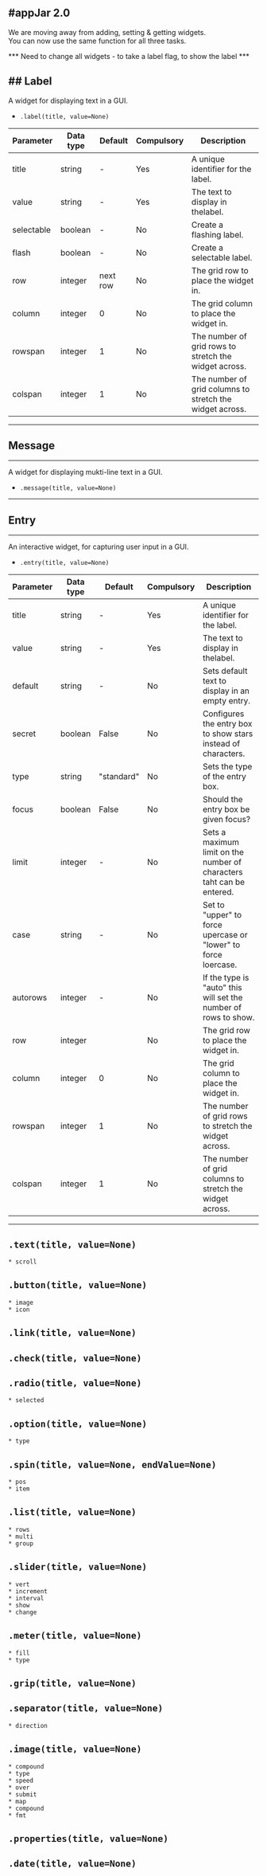 #appJar 2.0
---

We are moving away from adding, setting & getting widgets.  
You can now use the same function for all three tasks.

*** Need to change all widgets - to take a label flag, to show the label ***

## Label
---
A widget for displaying text in a GUI.  

* `.label(title, value=None)`  

| Parameter | Data type | Default | Compulsory | Description |
| --------- | --------- | ------- | ---------- | ------------|
| title | string | - | Yes | A unique identifier for the label. |
| value | string | - | Yes | The text to display in thelabel. |
| selectable | boolean | - | No | Create a flashing label. |
| flash | boolean | - | No | Create a selectable label. |
| row | integer | next row | No | The grid row to place the widget in. |
| column | integer | 0 | No | The grid column to place the widget in. |
| rowspan | integer | 1 | No | The number of grid rows to stretch the widget across. |
| colspan | integer | 1 | No | The number of grid columns to stretch the widget across. |

---

## Message
---
A widget for displaying mukti-line text in a GUI.  

* `.message(title, value=None)`  

---

## Entry
---
An interactive widget, for capturing user input in a GUI.  

* `.entry(title, value=None)`  

| Parameter | Data type | Default | Compulsory | Description |
| --------- | --------- | ------- | ---------- | ------------|
| title | string | - | Yes | A unique identifier for the label. |
| value | string | - | Yes | The text to display in thelabel. |
| default | string | - | No | Sets default text to display in an empty entry. |
| secret | boolean | False | No | Configures the entry box to show stars instead of characters. |
| type | string | "standard" | No | Sets the type of the entry box. |
| focus | boolean | False | No | Should the entry box be given focus? |
| limit | integer | - | No | Sets a maximum limit on the number of characters taht can be entered. |
| case | string | - | No | Set to "upper" to force upercase or "lower" to force loercase. |
| autorows | integer | - | No | If the type is "auto" this will set the number of rows to show. |
| row | integer | <next row> | No | The grid row to place the widget in. |
| column | integer | 0 | No | The grid column to place the widget in. |
| rowspan | integer | 1 | No | The number of grid rows to stretch the widget across. |
| colspan | integer | 1 | No | The number of grid columns to stretch the widget across. |

---

## `.text(title, value=None)`  
    * scroll

## `.button(title, value=None)`  
    * image
    * icon
## `.link(title, value=None)`  
## `.check(title, value=None)`  
## `.radio(title, value=None)`  
    * selected

## `.option(title, value=None)`  
    * type
## `.spin(title, value=None, endValue=None)`  
    * pos
    * item

## `.list(title, value=None)`  
    * rows
    * multi
    * group 

## `.slider(title, value=None)`  
    * vert
    * increment
    * interval
    * show
    * change
## `.meter(title, value=None)`  
    * fill
    * type

## `.grip(title, value=None)`  
## `.separator(title, value=None)`  
    * direction

## `.image(title, value=None)`
    * compound
    * type
    * speed
    * over
    * submit
    * map
    * compound
    * fmt

## `.properties(title, value=None)`
## `.date(title, value=None)`
